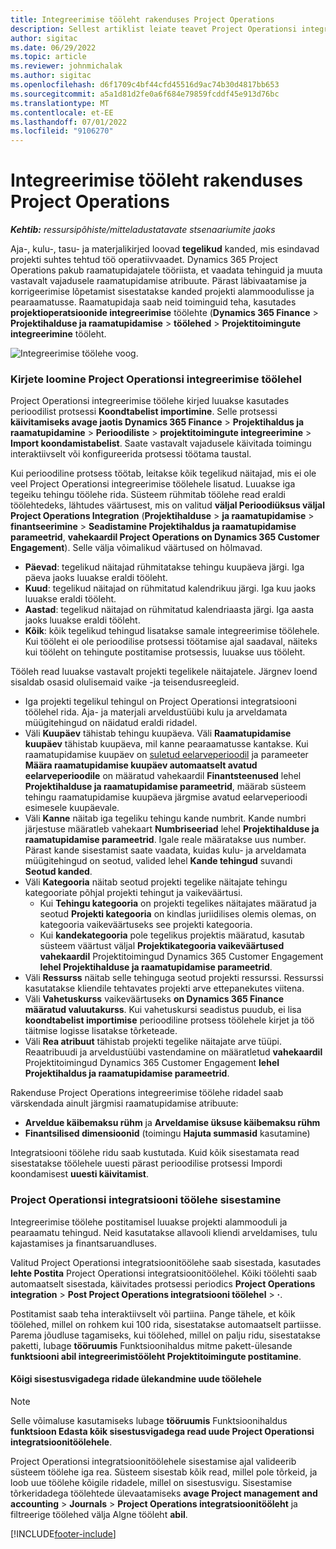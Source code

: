 ```yaml
---
title: Integreerimise tööleht rakenduses Project Operations
description: Sellest artiklist leiate teavet Project Operationsi integratsiooni töölehega töötamise kohta.
author: sigitac
ms.date: 06/29/2022
ms.topic: article
ms.reviewer: johnmichalak
ms.author: sigitac
ms.openlocfilehash: d6f1709c4bf44cfd45516d9ac74b30d4817bb653
ms.sourcegitcommit: a5a1d81d2fe0a6f684e79859fcddf45e913d76bc
ms.translationtype: MT
ms.contentlocale: et-EE
ms.lasthandoff: 07/01/2022
ms.locfileid: "9106270"
---
```

# <a name="integration-journal-in-project-operations"></a>Integreerimise tööleht rakenduses Project Operations

_**Kehtib:** ressursipõhiste/mitteladustatavate stsenaariumite jaoks_

Aja-, kulu-, tasu- ja materjalikirjed loovad **tegelikud** kanded, mis esindavad projekti suhtes tehtud töö operatiivvaadet. Dynamics 365 Project Operations pakub raamatupidajatele tööriista, et vaadata tehinguid ja muuta vastavalt vajadusele raamatupidamise atribuute. Pärast läbivaatamise ja korrigeerimise lõpetamist sisestatakse kanded projekti alammoodulisse ja pearaamatusse. Raamatupidaja saab neid toiminguid teha, kasutades **projektioperatsioonide integreerimise** töölehte (**Dynamics 365 Finance** > **Projektihalduse ja raamatupidamise** > **töölehed** > **Projektitoimingute integreerimine** tööleht.

![Integreerimise töölehe voog.](./media/IntegrationJournal.png)

### <a name="create-records-in-the-project-operations-integration-journal"></a>Kirjete loomine Project Operationsi integreerimise töölehel

Project Operationsi integreerimise töölehe kirjed luuakse kasutades perioodilist protsessi **Koondtabelist importimine**. Selle protsessi **käivitamiseks avage jaotis Dynamics 365 Finance** > **Projektihaldus ja raamatupidamine** > **Perioodiliste** > **projektitoimingute integreerimine** > **Import koondamistabelist**. Saate vastavalt vajadusele käivitada toimingu interaktiivselt või konfigureerida protsessi töötama taustal.

Kui perioodiline protsess töötab, leitakse kõik tegelikud näitajad, mis ei ole veel Project Operationsi integreerimise töölehele lisatud. Luuakse iga tegeiku tehingu töölehe rida.
Süsteem rühmitab töölehe read eraldi töölehtedeks, lähtudes väärtusest, mis on valitud **väljal Perioodiüksus väljal Project Operations Integration** (**Projektihalduse** > **ja raamatupidamise** > **finantseerimine** > **Seadistamine Projektihaldus ja raamatupidamise parameetrid**, **vahekaardil Project Operations on Dynamics 365 Customer Engagement**). Selle välja võimalikud väärtused on hõlmavad.

  - **Päevad**: tegelikud näitajad rühmitatakse tehingu kuupäeva järgi. Iga päeva jaoks luuakse eraldi tööleht.
  - **Kuud**: tegelikud näitajad on rühmitatud kalendrikuu järgi. Iga kuu jaoks luuakse eraldi tööleht.
  - **Aastad**: tegelikud näitajad on rühmitatud kalendriaasta järgi. Iga aasta jaoks luuakse eraldi tööleht.
  - **Kõik**: kõik tegelikud tehingud lisatakse samale integreerimise töölehele. Kui tööleht ei ole perioodilise protsessi töötamise ajal saadaval, näiteks kui tööleht on tehingute postitamise protsessis, luuakse uus tööleht.

Tööleh read luuakse vastavalt projekti tegelikele näitajatele. Järgnev loend sisaldab osasid olulisemaid vaike -ja teisendusreegleid.

  - Iga projekti tegelikul tehingul on Project Operationsi integratsiooni töölehel rida. Aja- ja materjali arveldustüübi kulu ja arveldamata müügitehingud on näidatud eraldi ridadel.
  - Väli **Kuupäev** tähistab tehingu kuupäeva. Väli **Raamatupidamise kuupäev** tähistab kuupäeva, mil kanne pearaamatusse kantakse. Kui raamatupidamise kuupäev on [suletud eelarveperioodil](/dynamics365/finance/general-ledger/close-general-ledger-at-period-end) ja parameeter **Määra raamatupidamise kuupäev automaatselt avatud eelarveperioodile** on määratud vahekaardil **Finantsteenused** lehel **Projektihalduse ja raamatupidamise parameetrid**, määrab süsteem tehingu raamatupidamise kuupäeva järgmise avatud eelarveperioodi esimesele kuupäevale.
  - Väli **Kanne** näitab iga tegeliku tehingu kande numbrit. Kande numbri järjestuse määratleb vahekaart **Numbriseeriad** lehel **Projektihalduse ja raamatupidamise parameetrid**. Igale reale määratakse uus number. Pärast kande sisestamist saate vaadata, kuidas kulu- ja arveldamata müügitehingud on seotud, valided lehel **Kande tehingud** suvandi **Seotud kanded**.
  - Väli **Kategooria** näitab seotud projekti tegelike näitajate tehingu kategooriate põhjal projekti tehingut ja vaikeväärtusi.
    - Kui **Tehingu kategooria** on projekti tegelikes näitajates määratud ja seotud **Projekti kategooria** on kindlas juriidilises olemis olemas, on kategooria vaikeväärtuseks see projekti kategooria.
    - Kui **kandekategooria** pole tegelikus projektis määratud, kasutab süsteem väärtust väljal **Projektikategooria vaikeväärtused** **vahekaardil** Projektitoimingud Dynamics 365 Customer Engagement **lehel Projektihalduse ja raamatupidamise parameetrid**.
  - Väli **Ressurss** näitab selle tehinguga seotud projekti ressurssi. Ressurssi kasutatakse kliendile tehtavates projekti arve ettepanekutes viitena.
  - Väli **Vahetuskurss** vaikeväärtuseks **on Dynamics 365 Finance määratud valuutakurss**. Kui vahetuskursi seadistus puudub, ei lisa **koondtabelist importimise** perioodiline protsess töölehele kirjet ja töö täitmise logisse lisatakse tõrketeade.
  - Väli **Rea atribuut** tähistab projekti tegelike näitajate arve tüüpi. Reaatribuudi ja arveldustüübi vastendamine on määratletud **vahekaardil** Projektitoimingud Dynamics 365 Customer Engagement **lehel Projektihaldus ja raamatupidamise parameetrid**.

Rakenduse Project Operations integreerimise töölehe ridadel saab värskendada ainult järgmisi raamatupidamise atribuute:

- **Arveldue käibemaksu rühm** ja **Arveldamise üksuse käibemaksu rühm**
- **Finantsilised dimensioonid** (toimingu **Hajuta summasid** kasutamine)

Integratsiooni töölehe ridu saab kustutada. Kuid kõik sisestamata read sisestatakse töölehele uuesti pärast perioodilise protsessi Impordi koondamisest **uuesti käivitamist**.

### <a name="post-the-project-operations-integration-journal"></a>Project Operationsi integratsiooni töölehe sisestamine

Integreerimise töölehe postitamisel luuakse projekti alammooduli ja pearaamatu tehingud. Neid kasutatakse allavooli kliendi arveldamises, tulu kajastamises ja finantsaruandluses.

Valitud Project Operationsi integratsioonitöölehe saab sisestada, kasutades **lehte Postita** Project Operationsi integratsioonitöölehel. Kõiki töölehti saab automaatselt sisestada, käivitades protsessi periodics **Project Operations integration** > **Post Project Operations integratsiooni töölehel** > **·**.

Postitamist saab teha interaktiivselt või partiina. Pange tähele, et kõik töölehed, millel on rohkem kui 100 rida, sisestatakse automaatselt partiisse. Parema jõudluse tagamiseks, kui töölehed, millel on palju ridu, sisestatakse paketti, lubage **tööruumis** Funktsioonihaldus mitme pakett-ülesande **funktsiooni abil integreerimistööleht Projektitoimingute postitamine**. 

#### <a name="transfer-all-lines-that-have-posting-errors-to-a-new-journal"></a>Kõigi sisestusvigadega ridade ülekandmine uude töölehele

> [!NOTE]
> Selle võimaluse kasutamiseks lubage **tööruumis** Funktsioonihaldus **funktsioon Edasta kõik sisestusvigadega read uude Project Operationsi integratsioonitöölehele**.

Project Operationsi integratsioonitöölehele sisestamise ajal valideerib süsteem töölehe iga rea. Süsteem sisestab kõik read, millel pole tõrkeid, ja loob uue töölehe kõigile ridadele, millel on sisestusvigu. Sisestamise tõrkeridadega töölehtede ülevaatamiseks **avage Project management and accounting** > **Journals** > **Project Operations integratsioonitööleht** ja filtreerige töölehed välja Algne tööleht **abil**.

[!INCLUDE[footer-include](../includes/footer-banner.md)]
